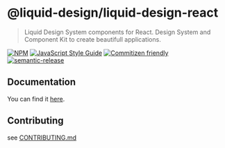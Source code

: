 # @liquid-design/liquid-design-react

> Liquid Design System components for React. Design System and Component Kit to create beautifull applications.

[![NPM](https://img.shields.io/npm/v/@liquid-design/liquid-design-react.svg)](https://www.npmjs.com/package/@liquid-design/liquid-design-react) [![JavaScript Style Guide](https://img.shields.io/badge/code_style-standard-brightgreen.svg)](https://standardjs.com) [![Commitizen friendly](https://img.shields.io/badge/commitizen-friendly-brightgreen.svg)](http://commitizen.github.io/cz-cli/) [![semantic-release](https://img.shields.io/badge/%20%20%F0%9F%93%A6%F0%9F%9A%80-semantic--release-e10079.svg)](https://github.com/semantic-release/semantic-release)

## Documentation

You can find it [here](https://liquid-design.gitlab.io/liquid-design-react).

## Contributing


see [CONTRIBUTING.md](CONTRIBUTING.md)
